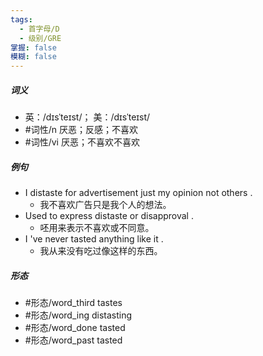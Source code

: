 ```yaml
---
tags:
  - 首字母/D
  - 级别/GRE
掌握: false
模糊: false
---
```

##### 词义
- 英：/dɪsˈteɪst/； 美：/dɪsˈteɪst/
- #词性/n  厌恶；反感；不喜欢
- #词性/vi  厌恶；不喜欢不喜欢
##### 例句
- I distaste for advertisement just my opinion not others .
	- 我不喜欢广告只是我个人的想法。
- Used to express distaste or disapproval .
	- 呸用来表示不喜欢或不同意。
- I 've never tasted anything like it .
	- 我从来没有吃过像这样的东西。
##### 形态
- #形态/word_third tastes
- #形态/word_ing distasting
- #形态/word_done tasted
- #形态/word_past tasted

